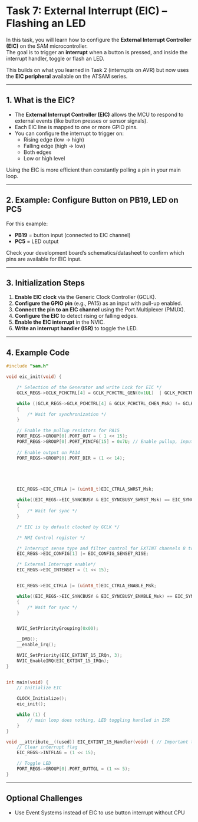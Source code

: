 # Task 7: External Interrupt (EIC) – Flashing an LED

In this task, you will learn how to configure the **External Interrupt Controller (EIC)** on the SAM microcontroller.  
The goal is to trigger an **interrupt** when a button is pressed, and inside the interrupt handler, toggle or flash an LED.

This builds on what you learned in Task 2 (interrupts on AVR) but now uses the **EIC peripheral** available on the ATSAM series.

---

## 1. What is the EIC?

- The **External Interrupt Controller (EIC)** allows the MCU to respond to external events (like button presses or sensor signals).  
- Each EIC line is mapped to one or more GPIO pins.  
- You can configure the interrupt to trigger on:
  - Rising edge (low → high)
  - Falling edge (high → low)
  - Both edges
  - Low or high level  

Using the EIC is more efficient than constantly polling a pin in your main loop.

---

## 2. Example: Configure Button on PB19, LED on PC5

For this example:
- **PB19** = button input (connected to EIC channel)  
- **PC5** = LED output  

Check your development board’s schematics/datasheet to confirm which pins are available for EIC input.

---

## 3. Initialization Steps

1. **Enable EIC clock** via the Generic Clock Controller (GCLK).  
2. **Configure the GPIO pin** (e.g., PA15) as an input with pull-up enabled.  
3. **Connect the pin to an EIC channel** using the Port Multiplexer (PMUX).  
4. **Configure the EIC** to detect rising or falling edges.  
5. **Enable the EIC interrupt** in the NVIC.  
6. **Write an interrupt handler (ISR)** to toggle the LED.

---

## 4. Example Code

```c
#include "sam.h"

void eic_init(void) {

    /* Selection of the Generator and write Lock for EIC */
    GCLK_REGS->GCLK_PCHCTRL[4] = GCLK_PCHCTRL_GEN(0x1UL)  | GCLK_PCHCTRL_CHEN_Msk;

    while ((GCLK_REGS->GCLK_PCHCTRL[4] & GCLK_PCHCTRL_CHEN_Msk) != GCLK_PCHCTRL_CHEN_Msk)
    {
        /* Wait for synchronization */
    }

    // Enable the pullup resistors for PA15
    PORT_REGS->GROUP[0].PORT_OUT = ( 1 << 15);
    PORT_REGS->GROUP[0].PORT_PINCFG[15] = 0x7U; // Enable pullup, input and pmux
    
    // Enable output on PA14
    PORT_REGS->GROUP[0].PORT_DIR = (1 << 14);





    EIC_REGS->EIC_CTRLA |= (uint8_t)EIC_CTRLA_SWRST_Msk;

    while((EIC_REGS->EIC_SYNCBUSY & EIC_SYNCBUSY_SWRST_Msk) == EIC_SYNCBUSY_SWRST_Msk)
    {
        /* Wait for sync */
    }

    /* EIC is by default clocked by GCLK */

    /* NMI Control register */

    /* Interrupt sense type and filter control for EXTINT channels 8 to 15 */
    EIC_REGS->EIC_CONFIG[1] |= EIC_CONFIG_SENSE7_RISE;

    /* External Interrupt enable*/
    EIC_REGS->EIC_INTENSET = (1 << 15);


    EIC_REGS->EIC_CTRLA |= (uint8_t)EIC_CTRLA_ENABLE_Msk;

    while((EIC_REGS->EIC_SYNCBUSY & EIC_SYNCBUSY_ENABLE_Msk) == EIC_SYNCBUSY_ENABLE_Msk)
    {
        /* Wait for sync */
    }


    NVIC_SetPriorityGrouping(0x00);

    __DMB();
    __enable_irq();

    NVIC_SetPriority(EIC_EXTINT_15_IRQn, 3);
    NVIC_EnableIRQ(EIC_EXTINT_15_IRQn);
}


int main(void) {
    // Initialize EIC
    
    CLOCK_Initialize();
    eic_init();

    while (1) {
        // main loop does nothing, LED toggling handled in ISR
    }
}

void __attribute__((used)) EIC_EXTINT_15_Handler(void) { // Important the function name has to match 
    // Clear interrupt flag
    EIC_REGS->INTFLAG = (1 << 15);

    // Toggle LED
    PORT_REGS->GROUP[0].PORT_OUTTGL = (1 << 5);
}
```
---
## Optional Challenges

- Use Event Systems instead of EIC to use button interrupt without CPU 


